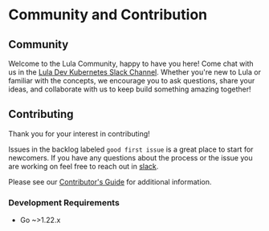# Community and Contribution

## Community

Welcome to the Lula Community, happy to have you here! Come chat with us in the [Lula Dev Kubernetes Slack Channel](https://kubernetes.slack.com/archives/C07462AMMRB). Whether you're new to Lula or familiar with the concepts, we encourage you to ask questions, share your ideas, and collaborate with us to keep build something amazing together!

## Contributing

Thank you for your interest in contributing! 

Issues in the backlog labeled `good first issue` is a great place to start for newcomers. If you have any questions about the process or the issue you are working on feel free to reach out in [slack](https://kubernetes.slack.com/archives/C07462AMMRB).

Please see our [Contributor's Guide](https://github.com/defenseunicorns/lula/blob/main/CONTRIBUTING.md) for additional information.

### Development Requirements

- Go ~>1.22.x
